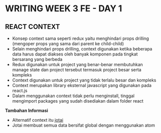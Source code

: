 # WRITING WEEK 3 FE - DAY 1
## REACT CONTEXT
- Konsep context sama seperti redux yaitu menghindari props drilling (mengoper props yang sama dari parent ke child-child)
- Selain menghindari props drilling, context digunakan ketika beberapa data harus dapat diakses oleh banyak komponen pada tingkat bersarang yang berbeda
- Redux digunakan untuk project yang benar-benar membutuhkan manage state dan project tersebut termasuk project besar serta kompleks
- Context digunakan untuk project yang tidak terlalu besar dan kompleks
- Context merupakan library eksternal javascript yang digunakan pada react.js
- Dalam menggunakan context tidak perlu menginstall, tinggal mengimport packages yang sudah disediakan dalam folder react

**Tambahan Informasi**
- Alternatif context itu [jotai](https://jotai.org/docs/introduction)
- Jotai membuat semua data bersifat global dengan menggunakan atom

### 
